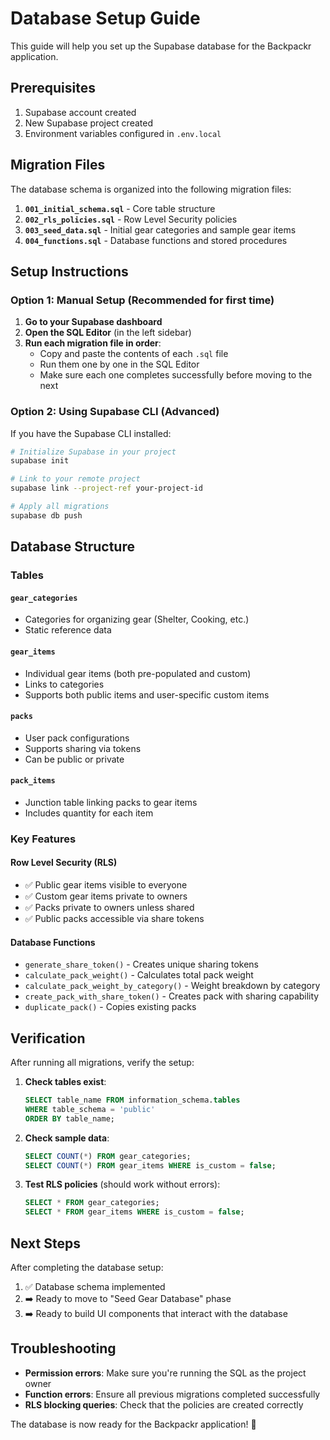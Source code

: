 # Database Setup Guide

This guide will help you set up the Supabase database for the Backpackr application.

## Prerequisites

1. Supabase account created
2. New Supabase project created
3. Environment variables configured in `.env.local`

## Migration Files

The database schema is organized into the following migration files:

1. **`001_initial_schema.sql`** - Core table structure
2. **`002_rls_policies.sql`** - Row Level Security policies
3. **`003_seed_data.sql`** - Initial gear categories and sample gear items
4. **`004_functions.sql`** - Database functions and stored procedures

## Setup Instructions

### Option 1: Manual Setup (Recommended for first time)

1. **Go to your Supabase dashboard**
2. **Open the SQL Editor** (in the left sidebar)
3. **Run each migration file in order**:
   - Copy and paste the contents of each `.sql` file
   - Run them one by one in the SQL Editor
   - Make sure each one completes successfully before moving to the next

### Option 2: Using Supabase CLI (Advanced)

If you have the Supabase CLI installed:

```bash
# Initialize Supabase in your project
supabase init

# Link to your remote project
supabase link --project-ref your-project-id

# Apply all migrations
supabase db push
```

## Database Structure

### Tables

#### `gear_categories`
- Categories for organizing gear (Shelter, Cooking, etc.)
- Static reference data

#### `gear_items`
- Individual gear items (both pre-populated and custom)
- Links to categories
- Supports both public items and user-specific custom items

#### `packs`
- User pack configurations
- Supports sharing via tokens
- Can be public or private

#### `pack_items`
- Junction table linking packs to gear items
- Includes quantity for each item

### Key Features

#### Row Level Security (RLS)
- ✅ Public gear items visible to everyone
- ✅ Custom gear items private to owners
- ✅ Packs private to owners unless shared
- ✅ Public packs accessible via share tokens

#### Database Functions
- `generate_share_token()` - Creates unique sharing tokens
- `calculate_pack_weight()` - Calculates total pack weight
- `calculate_pack_weight_by_category()` - Weight breakdown by category
- `create_pack_with_share_token()` - Creates pack with sharing capability
- `duplicate_pack()` - Copies existing packs

## Verification

After running all migrations, verify the setup:

1. **Check tables exist**:
   ```sql
   SELECT table_name FROM information_schema.tables 
   WHERE table_schema = 'public' 
   ORDER BY table_name;
   ```

2. **Check sample data**:
   ```sql
   SELECT COUNT(*) FROM gear_categories;
   SELECT COUNT(*) FROM gear_items WHERE is_custom = false;
   ```

3. **Test RLS policies** (should work without errors):
   ```sql
   SELECT * FROM gear_categories;
   SELECT * FROM gear_items WHERE is_custom = false;
   ```

## Next Steps

After completing the database setup:

1. ✅ Database schema implemented
2. ➡️ Ready to move to "Seed Gear Database" phase
3. ➡️ Ready to build UI components that interact with the database

## Troubleshooting

- **Permission errors**: Make sure you're running the SQL as the project owner
- **Function errors**: Ensure all previous migrations completed successfully
- **RLS blocking queries**: Check that the policies are created correctly

The database is now ready for the Backpackr application! 🎒